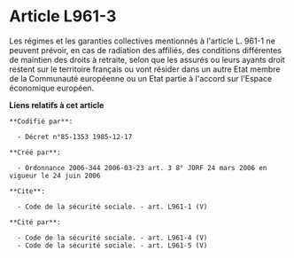 # Article L961-3

Les régimes et les garanties collectives mentionnés à l'article L. 961-1 ne peuvent prévoir, en cas de radiation des
affiliés, des conditions différentes de maintien des droits à retraite, selon que les assurés ou leurs ayants droit restent
sur le territoire français ou vont résider dans un autre Etat membre de la Communauté européenne ou un Etat partie à l'accord
sur l'Espace économique européen.

**Liens relatifs à cet article**

	**Codifié par**:

	  - Décret n°85-1353 1985-12-17

	**Créé par**:

	  - Ordonnance 2006-344 2006-03-23 art. 3 8° JORF 24 mars 2006 en vigueur le 24 juin 2006

	**Cite**:

	  - Code de la sécurité sociale. - art. L961-1 (V)

	**Cité par**:

	  - Code de la sécurité sociale. - art. L961-4 (V)
	  - Code de la sécurité sociale. - art. L961-5 (V)
